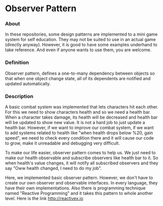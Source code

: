 # Observer Pattern

### About
In these repositories, some design patterns are implemented to a mini game system for self education. They may not be suited to use in an actual game (directly anyway). However, it is good to have some examples underhand to take reference. And even if anyone wants to use them, you are welcome.

### Definition
Observer pattern, defines a one-to-many dependency between objects so that when one object change state, all of its dependents are notified and updated automatically.

### Description
A basic combat system was implemented that lets characters hit each other. For this we need to show characters health and so we need a health bar. When a character takes damage, its health will be decreased and health bar will be updated to show new value. It is not a hard job to just update a health bar. However, if we want to improve our combat system, if we want to add systems related to health like "when health drops below %20, gain speed", we need to check every condition there and it will cause our code to grow, make it unreadable and debugging very difficult.

To make our life easier, observer pattern comes to help us. We just need to make our health observable and subscribe observers like health bar to it. So when health's value changes, it will notify all subscribed observers and they say "Oww health changed, I need to do my job".

Here, we implemented basic observer pattern. However, we don't have to create our own observer and observable interfaces. In every language, they have their own implementations. Also there is programming technique named "Reactive Programming" and it takes this pattern to whole another level. Here is the link http://reactivex.io
